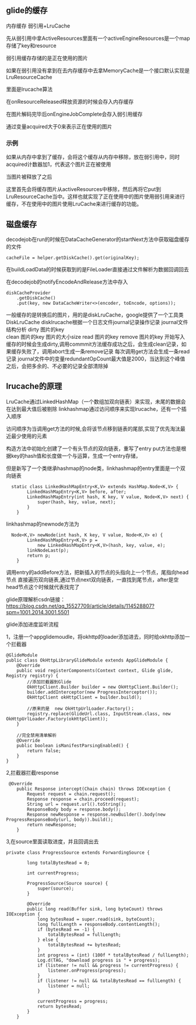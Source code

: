 

## glide的缓存

内存缓存 弱引用+LruCache 

先从弱引用中拿ActiveResources里面有一个activeEngineResources是一个map存储了key和resource

弱引用缓存存储的是正在使用的图片

如果在弱引用没有拿到在去内存缓存中去拿MemoryCache是一个接口默认实现是LruResourceCache

里面是lrucache算法

在onResourceReleased释放资源的时候会存入内存缓存

在图片解码完毕后onEngineJobComplete会存入弱引用缓存

通过变量acquired大于0来表示正在使用的图片



### 示例

如果从内存中拿到了缓存，会将这个缓存从内存中移除，放在弱引用中，同时acquired计数器加1，代表这个图片正在被使用

当图片被释放了之后

这里首先会将缓存图片从activeResources中移除，然后再将它put到LruResourceCache当中。这样也就实现了正在使用中的图片使用弱引用来进行缓存，不在使用中的图片使用LruCache来进行缓存的功能。



## 磁盘缓存

decodejob在run的时候在DataCacheGenerator的startNext方法中获取磁盘缓存的文件

```
cacheFile = helper.getDiskCache().get(originalKey);
```

在buildLoadData的时候获取到的是FileLoader直接通过文件解析为数据回调回去

在decodejob的notifyEncodeAndRelease方法中存入

```
diskCacheProvider
    .getDiskCache()
    .put(key, new DataCacheWriter<>(encoder, toEncode, options));
```

一般缓存的是转换后的图片，用的是diskLruCache，google提供了一个工具类DiskLruCache
disklrucache根据一个日志文件journal记录操作记录
journal文件结构分析
dirty  图片的key  
clean 图片的key 图片的大小size
read  图片的key
remove 图片的key
开始写入缓存的时候会生成dirty,调用commmit方法缓存成功之后，会生成clean记录，如果缓存失败了，调用abort生成一条remove记录
每次调用get方法会生成一条read记录
journal文件中的变量redundantOpCount最大值是2000，当达到这个峰值之后，会把多余的、不必要的记录全部清除掉

## lrucache的原理

LruCache通过LinkedHashMap（一个数组加双向链表）来实现，未尾的数据会在达到最大值后被剔除
linkhashmap通过访问顺序来实现lrucache，还有一个插入顺序

访问顺序为当调用get方法的时候,会将该节点移到链表的尾部,实现了优先淘汰最近最少使用的元素

构造方法中初始化创建了一个有头节点的双向链表，重写了entry
put方法也是根据key的hash值和长度做一个与运算，生成一个entry存储，

但是新写了一个类继承hashmap的node类，linkhashmap的entry里面是一个双向链表

```
  static class LinkedHashMapEntry<K,V> extends HashMap.Node<K,V> {
        LinkedHashMapEntry<K,V> before, after;
        LinkedHashMapEntry(int hash, K key, V value, Node<K,V> next) {
            super(hash, key, value, next);
        }
    }
```

linkhashmap的newnode方法为

```
  Node<K,V> newNode(int hash, K key, V value, Node<K,V> e) {
        LinkedHashMapEntry<K,V> p =
            new LinkedHashMapEntry<K,V>(hash, key, value, e);
        linkNodeLast(p);
        return p;
    }
```

调用entry的addBefore方法，把新插入的节点的头指向上一个节点，尾指向head节点
直接遍历双向链表,通过节点next双向链表，一直找到尾节点，after是空head节点这个时候就代表找完了



glide原理解析csdn链接：https://blog.csdn.net/qq_15527709/article/details/114528807?spm=1001.2014.3001.5501



glide添加进度监听流程

1，注册一个appglidemoudle，将okhttp的loader添加进去，同时给okhttp添加一个拦截器

```
@GlideModule
public class OkHttpLibraryGlideModule extends AppGlideModule {
    @Override
    public void registerComponents(Context context, Glide glide, Registry registry) {
        //添加拦截器到Glide
        OkHttpClient.Builder builder = new OkHttpClient.Builder();
        builder.addInterceptor(new ProgressInterceptor());
        OkHttpClient okHttpClient = builder.build();

        //原来的是  new OkHttpUrlLoader.Factory()；
        registry.replace(GlideUrl.class, InputStream.class, new OkHttpUrlLoader.Factory(okHttpClient));
    }

    //完全禁用清单解析
    @Override
    public boolean isManifestParsingEnabled() {
        return false;
    }
}
```

2,拦截器拦截response

```
 @Override
    public Response intercept(Chain chain) throws IOException {
        Request request = chain.request();
        Response response = chain.proceed(request);
        String url = request.url().toString();
        ResponseBody body = response.body();
        Response newResponse = response.newBuilder().body(new ProgressResponseBody(url, body)).build();
        return newResponse;
    }
```

3,在source里面读取进度，并且回调出去

```
private class ProgressSource extends ForwardingSource {

        long totalBytesRead = 0;

        int currentProgress;

        ProgressSource(Source source) {
            super(source);
        }

        @Override
        public long read(Buffer sink, long byteCount) throws IOException {
            long bytesRead = super.read(sink, byteCount);
            long fullLength = responseBody.contentLength();
            if (bytesRead == -1) {
                totalBytesRead = fullLength;
            } else {
                totalBytesRead += bytesRead;
            }
            int progress = (int) (100f * totalBytesRead / fullLength);
            Log.d(TAG, "download progress is " + progress);
            if (listener != null && progress != currentProgress) {
                listener.onProgress(progress);
            }
            if (listener != null && totalBytesRead == fullLength) {
                listener = null;
            }

            currentProgress = progress;
            return bytesRead;
        }
    }
```

